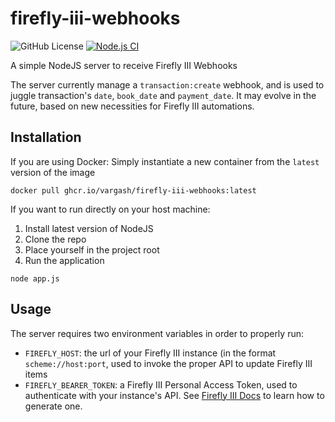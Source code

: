 # firefly-iii-webhooks
![GitHub License](https://img.shields.io/github/license/vargash/firefly-iii-webhooks)
[![Node.js CI](https://github.com/vargash/firefly-iii-webhooks/actions/workflows/build.yml/badge.svg)](https://github.com/vargash/firefly-iii-webhooks/actions/workflows/build.yml)

A simple NodeJS server to receive Firefly III Webhooks

The server currently manage a `transaction:create` webhook, and is used to juggle transaction's `date`, `book_date` and `payment_date`.
It may evolve in the future, based on new necessities for Firefly III automations.

## Installation

If you are using Docker:
Simply instantiate a new container from the `latest` version of the image 
```
docker pull ghcr.io/vargash/firefly-iii-webhooks:latest
```

If you want to run directly on your host machine:
1) Install latest version of NodeJS
2) Clone the repo
3) Place yourself in the project root
4) Run the application
```
node app.js
```

## Usage

The server requires two environment variables in order to properly run:
- `FIREFLY_HOST`: the url of your Firefly III instance (in the format `scheme://host:port`, used to invoke the proper API to update Firefly III items
- `FIREFLY_BEARER_TOKEN`: a Firefly III Personal Access Token, used to authenticate with your instance's API. See [Firefly III Docs](https://docs.firefly-iii.org/firefly-iii/api/#personal-access-token) to learn how to generate one.

